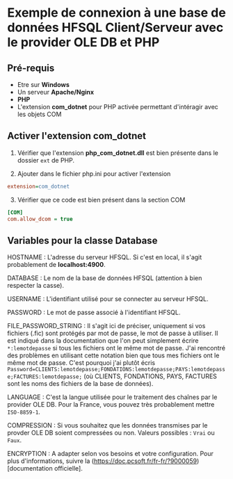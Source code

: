 # Exemple de connexion à une base de données HFSQL Client/Serveur avec le provider OLE DB et PHP

## Pré-requis

- Etre sur **Windows**
- Un serveur **Apache/Nginx**
- **PHP**
- L'extension **com_dotnet** pour PHP activée permettant d'intéragir avec les objets COM

## Activer l'extension com_dotnet

1. Vérifier que l'extension **php_com_dotnet.dll** est bien présente dans le dossier `ext` de PHP.

2. Ajouter dans le fichier php.ini pour activer l'extension
```ini
extension=com_dotnet
```

3. Vérifier que ce code est bien présent dans la section COM

```ini
[COM]
com.allow_dcom = true
```

## Variables pour la classe Database

HOSTNAME :
L'adresse du serveur HFSQL.
Si c'est en local, il s'agit probablement de **localhost:4900**.

DATABASE :
Le nom de la base de données HFSQL (attention à bien respecter la casse).

USERNAME :
L'identifiant utilisé pour se connecter au serveur HFSQL.

PASSWORD :
Le mot de passe associé à l'identifiant HFSQL.

FILE_PASSWORD_STRING :
Il s'agit ici de préciser, uniquement si vos fichiers (.fic) sont protégés par mot de passe, le mot de passe à utiliser.
Il est indiqué dans la documentation que l'on peut simplement écrire `*:lemotdepasse` si tous les fichiers ont le même mot de passe.
J'ai rencontré des problèmes en utilisant cette notation bien que tous mes fichiers ont le même mot de passe.
C'est pourquoi j'ai plutôt écris `Password=CLIENTS:lemotdepasse;FONDATIONS:lemotdepasse;PAYS:lemotdepasse;FACTURES:lemotdepasse;` (où CLIENTS, FONDATIONS, PAYS, FACTURES sont les noms des fichiers de la base de données).

LANGUAGE :
C'est la langue utilisée pour le traitement des chaînes par le provider OLE DB.
Pour la France, vous pouvez très probablement mettre `ISO-8859-1`.

COMPRESSION :
Si vous souhaitez que les données transmises par le provder OLE DB soient compressées ou non.
Valeurs possibles : `Vrai` ou `Faux`.

ENCRYPTION :
A adapter selon vos besoins et votre configuration.
Pour plus d'informations, suivre la (https://doc.pcsoft.fr/fr-fr/?9000059)[documentation officielle].

